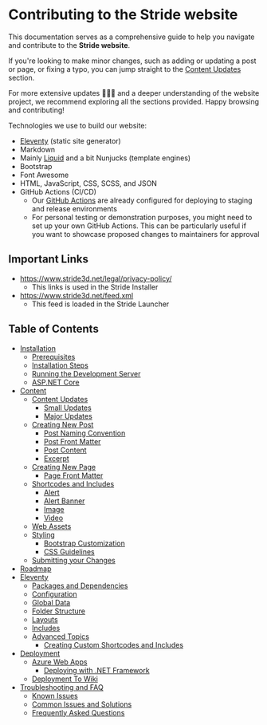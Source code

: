 # Contributing to the Stride website
This documentation serves as a comprehensive guide to help you navigate and contribute to the **Stride website**.

If you're looking to make minor changes, such as adding or updating a post or page, or fixing a typo, you can jump straight to the [Content Updates](content.md#content-updates) section.

For more extensive updates 🤯🤦‍♂️ and a deeper understanding of the website project, we recommend exploring all the sections provided. Happy browsing and contributing!

Technologies we use to build our website:

- [Eleventy](https://www.11ty.dev/docs/) (static site generator)
- Markdown
- Mainly [Liquid](https://shopify.github.io/liquid/) and a bit Nunjucks (template engines)
- Bootstrap
- Font Awesome
- HTML, JavaScript, CSS, SCSS, and JSON
- GitHub Actions (CI/CD)
  - Our [GitHub Actions](https://github.com/stride3d/stride-docs/tree/master/.github/workflows) are already configured for deploying to staging and release environments
  - For personal testing or demonstration purposes, you might need to set up your own GitHub Actions. This can be particularly useful if you want to showcase proposed changes to maintainers for approval

## Important Links

- https://www.stride3d.net/legal/privacy-policy/
    - This links is used in the Stride Installer
- https://www.stride3d.net/feed.xml
    - This feed is loaded in the Stride Launcher

## Table of Contents

- [Installation](installation.md)
    - [Prerequisites](installation.md#prerequisites)
    - [Installation Steps](installation.md#installation-steps)
    - [Running the Development Server](installation.md#running-the-development-server)
    - [ASP.NET Core](installation.md#aspnet-core)
- [Content](content.md)
    - [Content Updates](content.md#content-updates)
        - [Small Updates](content.md#small-updates)
        - [Major Updates](content.md#major-updates)
    - [Creating New Post](content.md#creating-new-post)
        - [Post Naming Convention](content.md#post-naming-convention)
        - [Post Front Matter](content.md#post-front-matter)
        - [Post Content](content.md#post-content)
        - [Excerpt](content.md#excerpt)
    - [Creating New Page](content.md#creating-new-page)
        - [Page Front Matter](content.md#page-front-matter)
    - [Shortcodes and Includes](content.md#shortcodes-and-includes)
        - [Alert](content.md#alert)
        - [Alert Banner](content.md#alert-banner)
        - [Image](content.md#image)
        - [Video](content.md#video)
    - [Web Assets](content.md#web-assets)
    - [Styling](content.md#styling)
        - [Bootstrap Customization](content.md#bootstrap-customization)
        - [CSS Guidelines](content.md#css-guidelines)
    - [Submitting your Changes](content.md#submitting-your-changes)
- [Roadmap](roadmap.md)
- [Eleventy](eleventy.md)
    - [Packages and Dependencies](eleventy.md#packages-and-dependencies)
    - [Configuration](eleventy.md#configuration)
    - [Global Data](eleventy.md#global-data)
    - [Folder Structure](eleventy.md#folder-structure)
    - [Layouts](eleventy.md#layouts)
    - [Includes](eleventy.md#includes)
    - [Advanced Topics](eleventy.md#advanced-topics)
        - [Creating Custom Shortcodes and Includes](eleventy.md#creating-custom-shortcodes-and-includes)
- [Deployment](deployment.md)
    - [Azure Web Apps](deployment.md#azure-web-apps)
        - [Deploying with .NET Framework](deployment.md#deploying-with-net-framework)
    - [Deployment To Wiki](deployment.md#deployment-to-wiki)
- [Troubleshooting and FAQ](troubleshooting-and-faq.md)
    - [Known Issues](troubleshooting-and-faq.md#known-issues)
    - [Common Issues and Solutions](troubleshooting-and-faq.md#common-issues-and-solutions)
    - [Frequently Asked Questions](troubleshooting-and-faq.md#frequently-asked-questions)